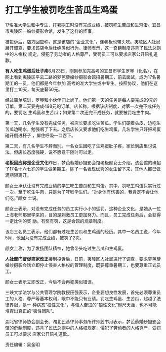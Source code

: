 # 打工学生被罚吃生苦瓜生鸡蛋

17名准大学生和中专生，打暑期工时没有完成业绩，被罚吃生苦瓜和生鸡蛋。宜昌市夷陵区一婚纱摄影会馆，发生了这样的怪事。

被投诉后，店方回应称，这是该店的“企业文化”，连老板也带头吃。夷陵区人社局展开调查，要求该店今后杜绝类似行为。律师表示，这一奇葩制度违背了民法总则中的人格权
规定，侵犯了劳动者的人格尊严，受罚员工可以要求店家公开赔礼道歉。

**有人吃生鸡蛋后肚子疼**6月23日，刚刚参加完高考的宜昌市学生罗琴（化名），在网上看到夷陵区平云二路的梦芭藜婚纱摄影会馆招暑期工，前去面试，成为17名暑期工的一员，他们都是今年参加
高考的准大学生或中专生。按照协议，他们在这里打工10天，每天底薪50元。

经过简单培训，罗琴和小伙伴们上岗了。他们第一天的任务是每人要完成99元的订单，第二天要完成498元的订单。店长称，根据该店制度，对第一次完不成任务的，要罚吃
生鸡蛋和生苦瓜；如果第二次还完不成任务，就要被罚吃生牛肉。

第一天，几名学生没有完成任务，被店长要求吃生苦瓜。学生们硬着头皮，边吃生苦瓜边喝水，勉强咽了下去。之后店长又要求他们吃生鸡蛋。几名学生只好把鸡蛋磕开倒进杯子
，屏住呼吸一口吞下。

第二天，有几名学生不辞而别。一名女生因吃了生鸡蛋肚子疼，家长到店里讨说法。但店长态度强硬，说不愿意干随时可以走。

**老板回应称是企业文化**昨日，梦芭藜婚纱摄影会馆老板颜女士介绍，该会馆的确招了17名十六七岁的学生做暑期工。除了一名表现优秀的女生留下来，其他人都已做满期限离开。

颜女士承认让没有完成业绩的学生吃生苦瓜和生鸡蛋。其中，罚吃生鸡蛋只实行过一次。至于吃生牛肉，只是为了吓唬学生们。“对身体有伤害的，我肯定不会让他们吃。”颜女
士说。

颜女士表示，对没有完成任务的员工实行小小的惩罚，这种企业文化，是她从一位上海老师那里学来的，目的是刺激员工更加努力。而且，员工完成任务后，会获得一定比例的奖
励。有奖有罚，这是会馆的规章制度。

该店三名员工表示，他们都有过吃生苦瓜和生鸡蛋的经历。其中一名员工说，今年5月，他因为没有完成业绩，被罚了2次。

颜女士称，为了发扬团队精神，她曾带头吃过生苦瓜和生鸡蛋。

**人社部门督促商家改正**接到投诉后，日前，夷陵区人社局进行了调查，要求梦芭藜婚纱摄影会馆立即停止侵害人格权的管理制度，既要尊重暑期工，也要尊重正式员工。

颜女士表示立即改正，今后不会再犯类似错误。

三峡大学法学与公共管理学院教授田强表示，企业要想良性发展，首先必须尊重员工的人格、尊严等基本权利，眼中不能只有业绩。罚吃生鸡蛋、生苦瓜，超越了法律界限，是一
种病态“狼性文化”，与催人奋进的“狼性文化”咫尺天涯，也不可能培育出真正的“狼性团队”。

湖北省律师协会副会长、湖北民基律师事务所律师殷书月表示，梦芭藜婚纱摄影会馆的奇葩制度，违背了民法总则中的人格权规定，侵犯了劳动者的人格尊严，受罚员工可以要求
店家公开赔礼道歉。

责任编辑：吴金明

